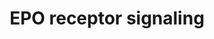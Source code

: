 ---
annotations:
- id: PW:0000987
  parent: signaling pathway
  type: Pathway Ontology
  value: erythropoietin signaling pathway
authors:
- MaintBot
- Thomas
- Christine Chichester
- Eweitz
citedin:
- link: PMC7339012
  title: Hematopoietic stem-cell senescence and myocardial repair - Coronary artery
    disease genotype/phenotype analysis of post-MI myocardial regeneration response
    induced by CABG/CD133+ bone marrow hematopoietic stem cell treatment in RCT PERFECT
    Phase 3 (2020)
description: 'The erythropoietin receptor is a 66 kDa peptide and is a member of the
  cytokine receptor family. The receptor is tyrosine phosphorylated upon binding by
  erythropoietin and associates with and activates the tyrosine kinase, JAK2, which
  activates different intracellular pathways including: Ras/MAP kinase, phosphatidylinositol
  3-kinase and STAT transcription factors. The stimulated erythropoietin receptor
  appears to have a role in erythroid cell survival. Defects in the erythropoietin
  receptor may produce erythroleukemia and familial erythrocytosis. ''''Source: [[wikipedia:Erythropoietin_receptor|Wikipedia]]''''  This
  pathway is based on ScienceSlides.'
last-edited: 2021-05-11
organisms:
- Mus musculus
redirect_from:
- /index.php/Pathway:WP1249
- /instance/WP1249
- /instance/WP1249_r116718
revision: r116718
schema-jsonld:
- '@context': https://schema.org/
  '@id': https://wikipathways.github.io/pathways/WP1249.html
  '@type': Dataset
  creator:
    '@type': Organization
    name: WikiPathways
  description: 'The erythropoietin receptor is a 66 kDa peptide and is a member of
    the cytokine receptor family. The receptor is tyrosine phosphorylated upon binding
    by erythropoietin and associates with and activates the tyrosine kinase, JAK2,
    which activates different intracellular pathways including: Ras/MAP kinase, phosphatidylinositol
    3-kinase and STAT transcription factors. The stimulated erythropoietin receptor
    appears to have a role in erythroid cell survival. Defects in the erythropoietin
    receptor may produce erythroleukemia and familial erythrocytosis. ''''Source:
    [[wikipedia:Erythropoietin_receptor|Wikipedia]]''''  This pathway is based on
    ScienceSlides.'
  keywords:
  - Akt1
  - Cish
  - Epo
  - Epor
  - Grb2
  - Irs1
  - Irs2
  - Jak2
  - Map2k1
  - Map2k2
  - Mapk1
  - Mapk3
  - Pdk1
  - Pik3cg
  - Ptprc
  - Ptpru
  - Raf1
  - Rasa1
  - Shc1
  - Socs1
  - Sos1
  - Src
  - Stat1
  - Stat3
  - Stat5a
  - Stat5b
  license: CC0
  name: EPO receptor signaling
seo: CreativeWork
title: EPO receptor signaling
wpid: WP1249
---
